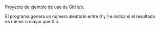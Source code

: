 Proyecto de ejemplo de uso de GitHub.

El programa genera un número aleatorio entre 0 y 1 e indica si el resultado es menor o mayor que 0.5.